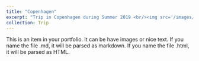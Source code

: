 ```yaml
---
title: "Copenhagen"
excerpt: "Trip in Copenhagen during Summer 2019 <br/><img src='/images/Copenhagen.png'>"
collection: Trip
---
```


This is an item in your portfolio. It can be have images or nice text. If you name the file .md, it will be parsed as markdown. If you name the file .html, it will be parsed as HTML. 
